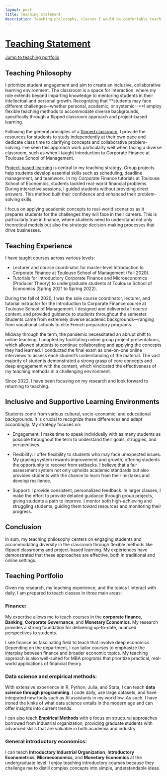 ```yaml
---
layout: post
title: Teaching statement
description: Teaching philosophy, classes I would be comfortable teaching
---
```


#  <ins>Teaching Statement</ins>

[Jump to teaching portfolio](#teaching-portfolio)


Teaching Philosophy 
------------ 

I prioritize student engagement and aim to create an inclusive, collaborative learning environment. The classroom is a space for interaction, where my role extends beyond imparting knowledge to mentoring students in their intellectual and personal growth. Recognizing that **students may face different challenges--whether personal, academic, or systemic--**I employ flexible teaching methods to accommodate diverse backgrounds, specifically through a flipped classroom approach and project-based learning.

Following the general principles of a [flipped classroom](https://en.wikipedia.org/wiki/Flipped_classroom), I provide the resources for students to study independently at their own pace and dedicate class time to clarifying concepts and collaborative problem-solving. I’ve seen this approach work particularly well when facing a diverse classroom, such as when I taught Introduction to Corporate Finance at Toulouse School of Management.

[Project-based learning](https://www.bu.edu/ctl/ctl_resource/project-based-learning-teaching-guide/#:~:text=in%20your%20classes.-,Introduction,problems%2C%20commonly%20in%20small%20teams) is central to my teaching strategy.  Group projects help students develop essential skills such as scheduling, deadline management, and teamwork. In my Corporate Finance tutorials at Toulouse School of Economics, students tackled real-world financial problems. During interactive sessions, I guided students without providing direct answers. This method built their confidence and enhanced their problem-solving skills.

I focus on applying academic concepts to real-world scenarios as it prepares students for the challenges they will face in their careers. This is particularly true in finance, where students need to understand not only theoretical models but also the strategic decision-making processes that drive businesses.

Teaching Experience 
------------ 

I have taught courses across various levels:

- Lecturer and course coordinator for master-level Introduction to Corporate Finance at Toulouse School of Management (Fall 2020).
- Tutorials for Introductory Corporate Finance and Microeconomics (Producer Theory) to undergraduate students at Toulouse School of Economics (Spring 2021 to Spring 2022).

During the fall of 2020, I was the sole course coordinator, lecturer, and tutorial instructor for the Introduction to Corporate Finance course at Toulouse School of Management. I designed and delivered all course content, and provided guidance to students throughout the semester. Students came from extremely diverse academic backgrounds—ranging from vocational schools to elite French preparatory programs.  

Midway through the term, the pandemic necessitated an abrupt shift to online teaching. I adapted by facilitating online group project presentations, which allowed students to continue collaborating and applying the concepts they had learned. I conducted the final exam as one-on-one online interviews to assess each student’s understanding of the material. The vast majority of students demonstrated a strong grasp of core concepts and deep engagement with the content, which vindicated the effectiveness of my teaching methods in a challenging environment. 

Since 2022, I have been focusing on my research and look forward to returning to teaching.


Inclusive and Supportive Learning Environments
------------

Students come from various cultural, socio-economic, and educational backgrounds. It is crucial to recognize these differences and adapt accordingly. My strategy focuses on:

- Engagement:  I make time to speak individually with as many students as possible throughout the term to understand their goals, struggles, and perspectives. 

- Flexibility: I offer flexibility to students who may face unexpected issues. My grading system rewards improvement and growth, offering students the opportunity to recover from setbacks. I believe that a fair assessment system not only upholds academic standards but also provides students with the chance to learn from their mistakes and develop resilience. 

- Support: I provide consistent, personalized feedback. In larger classes, I make the effort to provide detailed guidance through group projects, giving students a path to improve. I mentor both high-achieving and struggling students, guiding them toward resources and monitoring their progress.
 
Conclusion
-------------

In sum, my teaching philosophy centers on engaging students and accommodating diversity in the classroom through flexible methods like flipped classrooms and project-based learning.  My experiences have demonstrated that these approaches are effective, both in traditional and online settings. 

Teaching Portfolio
------------ 

Given my research, my teaching experience, and the topics I interact with daily, I am prepared to teach classes in three main areas:

### Finance:


My expertise allows me to teach courses in the  **corporate finance**, **Banking**, **Corporate Governance**, and **Monetary Economics**. My research provides a strong foundation for delivering up-to-date, nuanced perspectives to students.

I see finance as fascinating field to teach that involve deep economics. Depending on the department, I can tailor courses to emphasize the interplay between finance and broader economic topics. My teaching approach is also well-suited for MBA programs that prioritize practical, real-world applications of financial theory. 


### Data science and empirical methods: 

With extensive experience in R, Python, Julia, and Stata, I can teach **data science through programming**. I code daily, use large datasets, and have integrated new tools such as AI assistants in my workflow. As such, I have ironed the kinks of what data science entails in the modern age and can offer insights into current trends.

I can also teach  **Empirical Methods** with a focus on structural approaches borrowed from industrial organization, providing graduate students with advanced skills that are valuable in both academia and industry.


### General introductory economics: 

I can teach **Introductory Industrial Organization**, **Introductory Econometrics**, **Microeconomics**, and **Monetary Economics** at the undergraduate level. I enjoy teaching introductory courses because they challenge me to distill complex concepts into simple, understandable ideas. 




